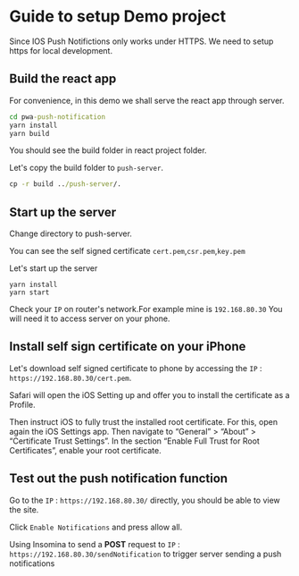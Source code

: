 # Guide to setup Demo project

Since IOS Push Notifictions only works under HTTPS. We need to setup https for local development.

## Build the react app

For convenience, in this demo we shall serve the react app through server.

```cmd
cd pwa-push-notification
yarn install
yarn build
```

You should see the build folder in react project folder.

Let's copy the build folder to `push-server`.

```cmd
cp -r build ../push-server/.
```

## Start up the server

Change directory to push-server.

You can see the self signed certificate `cert.pem`,`csr.pem`,`key.pem`

Let's start up the server

```
yarn install
yarn start
```

Check your `IP` on router's network.For example mine is `192.168.80.30` You will need it to access server on your phone.

## Install self sign certificate on your iPhone

Let's download self signed certificate to phone by accessing the `IP` : `https://192.168.80.30/cert.pem`.

Safari will open the iOS Setting up and offer you to install the certificate as a Profile.

Then instruct iOS to fully trust the installed root certificate. For this, open again the iOS Settings app. Then navigate to “General” > “About” > “Certificate Trust Settings”. In the section “Enable Full Trust for Root Certificates”, enable your root certificate.

## Test out the push notification function

Go to the `IP` : `https://192.168.80.30/` directly, you should be able to view the site.

Click `Enable Notifications` and press allow all.

Using Insomina to send a **POST** request to `IP` : `https://192.168.80.30/sendNotification` to trigger server sending a push notifications
